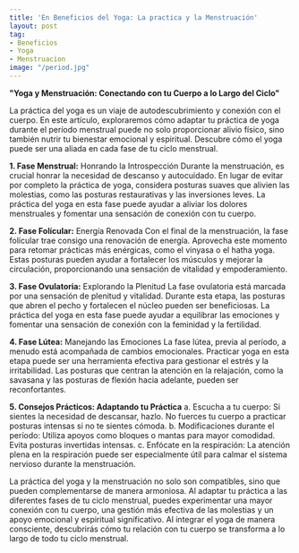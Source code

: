 ```yaml
---
title: 'En Beneficios del Yoga: La practica y la Menstruación'
layout: post
tag:
- Beneficios
- Yoga
- Menstruacion
image: "/period.jpg"
---
```


**"Yoga y Menstruación: Conectando con tu Cuerpo a lo Largo del Ciclo"**

La práctica del yoga es un viaje de autodescubrimiento y conexión con el cuerpo. En este artículo, exploraremos cómo adaptar tu práctica de yoga durante el período menstrual puede no solo proporcionar alivio físico, sino también nutrir tu bienestar emocional y espiritual. Descubre cómo el yoga puede ser una aliada en cada fase de tu ciclo menstrual.

**1. Fase Menstrual:**
 Honrando la Introspección Durante la menstruación, es crucial honrar la necesidad de descanso y autocuidado. En lugar de evitar por completo la práctica de yoga, considera posturas suaves que alivien las molestias, como las posturas restaurativas y las inversiones leves. La práctica del yoga en esta fase puede ayudar a aliviar los dolores menstruales y fomentar una sensación de conexión con tu cuerpo.

**2. Fase Folícular:**
Energía Renovada Con el final de la menstruación, la fase folícular trae consigo una renovación de energía. Aprovecha este momento para retomar prácticas más enérgicas, como el vinyasa o el hatha yoga. Estas posturas pueden ayudar a fortalecer los músculos y mejorar la circulación, proporcionando una sensación de vitalidad y empoderamiento.

**3. Fase Ovulatoria:**
Explorando la Plenitud La fase ovulatoria está marcada por una sensación de plenitud y vitalidad. Durante esta etapa, las posturas que abren el pecho y fortalecen el núcleo pueden ser beneficiosas. La práctica del yoga en esta fase puede ayudar a equilibrar las emociones y fomentar una sensación de conexión con la feminidad y la fertilidad.

**4. Fase Lútea:**
Manejando las Emociones La fase lútea, previa al período, a menudo está acompañada de cambios emocionales. Practicar yoga en esta etapa puede ser una herramienta efectiva para gestionar el estrés y la irritabilidad. Las posturas que centran la atención en la relajación, como la savasana y las posturas de flexión hacia adelante, pueden ser reconfortantes.

**5. Consejos Prácticos: Adaptando tu Práctica**
 a. Escucha a tu cuerpo: Si sientes la necesidad de descansar, hazlo. No fuerces tu cuerpo a practicar posturas intensas si no te sientes cómoda. 
b. Modificaciones durante el período: Utiliza apoyos como bloques o mantas para mayor comodidad. Evita posturas invertidas intensas. 
c. Enfócate en la respiración: La atención plena en la respiración puede ser especialmente útil para calmar el sistema nervioso durante la menstruación.

La práctica del yoga y la menstruación no solo son compatibles, sino que pueden complementarse de manera armoniosa. Al adaptar tu práctica a las diferentes fases de tu ciclo menstrual, puedes experimentar una mayor conexión con tu cuerpo, una gestión más efectiva de las molestias y un apoyo emocional y espiritual significativo. Al integrar el yoga de manera consciente, descubrirás cómo tu relación con tu cuerpo se transforma a lo largo de todo tu ciclo menstrual.
